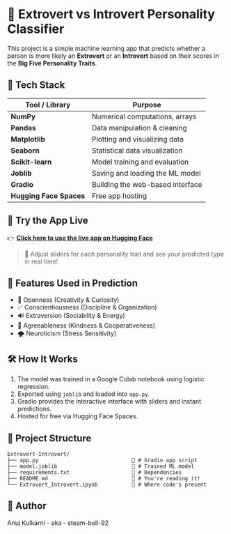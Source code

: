 # 🧠 Extrovert vs Introvert Personality Classifier

This project is a simple machine learning app that predicts whether a person is more likely an **Extrovert** or an **Introvert** based on their scores in the **Big Five Personality Traits**.

## 🧰 Tech Stack

| Tool / Library | Purpose                          |
|----------------|----------------------------------|
| **NumPy**      | Numerical computations, arrays   |
| **Pandas**     | Data manipulation & cleaning     |
| **Matplotlib** | Plotting and visualizing data    |
| **Seaborn**    | Statistical data visualization   |
| **Scikit-learn** | Model training and evaluation  |
| **Joblib**     | Saving and loading the ML model  |
| **Gradio**     | Building the web-based interface |
| **Hugging Face Spaces** | Free app hosting        |


## 🚀 Try the App Live

👉 [**Click here to use the live app on Hugging Face**](https://huggingface.co/spaces/steam-bell-92/Extrovert-Introvert)

> 🔁 Adjust sliders for each personality trait and see your predicted type in real time!

## 🧪 Features Used in Prediction

- 🧠 Openness (Creativity & Curiosity)
- ✅ Conscientiousness (Discipline & Organization)
- 🔊 Extraversion (Sociability & Energy)
- 💖 Agreeableness (Kindness & Cooperativeness)
- 🌪️ Neuroticism (Stress Sensitivity)

## 🛠️ How It Works

1. The model was trained in a Google Colab notebook using logistic regression.
2. Exported using `joblib` and loaded into `app.py`.
3. Gradio provides the interactive interface with sliders and instant predictions.
4. Hosted for free via Hugging Face Spaces.

## 📁 Project Structure
```
Extrovert-Introvert/
├── app.py                              🔹 # Gradio app script
├── model.joblib                        🔹 # Trained ML model
├── requirements.txt                    🔹 # Dependencies
├── README.md                           🔹 # You're reading it!
└── Extrovert_Introvert.ipynb           🔹 # Where code's present
```

## 👤 Author
Anuj Kulkarni - aka - steam-bell-92
